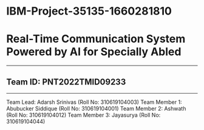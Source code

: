 # IBM-Project-35135-1660281810
# **Real-Time Communication System Powered by AI for Specially Abled**
***

## Team ID: PNT2022TMID09233
***

Team Lead: Adarsh Srinivas (Roll No: 310619104003)
Team Member 1: Abubucker Siddique (Roll No: 310619104001)
Team Member 2: Ashwath (Roll No: 310619104012)
Team Member 3: Jayasurya (Roll No: 310619104044)
